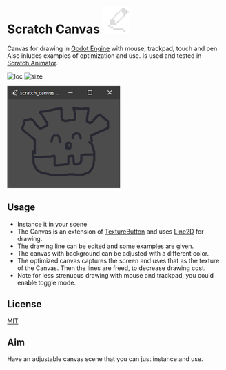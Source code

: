 # Scratch Canvas ![icon](https://raw.githubusercontent.com/boukew99/scratch_canvas/main/addons/canvas/scratch_canvas.png)
Canvas for drawing in [Godot Engine](https://godotengine.org) with mouse, trackpad, touch and pen. Also inludes examples of optimization and use. Is used and tested in [Scratch Animator](https://github.com/boukew99/scratch_animator).

![loc](https://img.shields.io/tokei/lines/github/boukew99/scratch_canvas) ![size](https://img.shields.io/github/repo-size/boukew99/scratch_canvas) 

![screenshot](https://raw.githubusercontent.com/boukew99/scratch_canvas/main/screenshot/Screenshot%202022-04-22.png)

## Usage
* Instance it in your scene
* The Canvas is an extension of [TextureButton](https://docs.godotengine.org/en/stable/classes/class_texturebutton.html?highlight=textureButton) and uses [Line2D](https://docs.godotengine.org/en/stable/classes/class_line2d.html?highlight=line2d) for drawing. 
* The drawing line can be edited and some examples are given.
* The canvas with background can be adjusted with a different color.
* The optimized canvas captures the screen and uses that as the texture of the Canvas. Then the lines are freed, to decrease drawing cost.
* Note for less strenuous drawing with mouse and trackpad, you could enable toggle mode.

## License
[MIT](LICENSE)

## Aim
Have an adjustable canvas scene that you can just instance and use.

